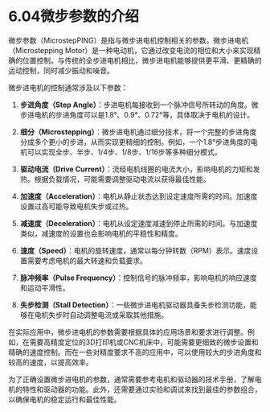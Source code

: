 # 6.04微步参数的介绍

微步参数（MicrostepPING）是指与微步进电机控制相关的参数。微步进电机（Microstepping Motor）是一种电动机，它通过改变电流的相位和大小来实现精确的位置控制。与传统的全步进电机相比，微步进电机能够提供更平滑、更精确的运动控制，同时减少振动和噪音。

微步进电机的控制通常涉及以下参数：

1. **步进角度（Step Angle）**：步进电机每接收到一个脉冲信号所转动的角度。微步进电机的步进角度可以是1.8°、0.9°、0.72°等，具体取决于电机的设计。
   
2. **细分（Microstepping）**：微步进电机通过细分技术，将一个完整的步进角度分成多个更小的步进，从而实现更精细的控制。例如，一个1.8°步进角度的电机可以实现全步、半步、1/4步、1/8步、1/16步等多种细分模式。
   
3. **驱动电流（Drive Current）**：流经电机线圈的电流大小，影响电机的力矩和发热。根据负载情况，可能需要调整驱动电流以获得最佳性能。
   
4. **加速度（Acceleration）**：电机从静止状态达到设定速度所需的时间。加速度设置过高可能导致电机失步或过热。
   
5. **减速度（Deceleration）**：电机从设定速度减速到停止所需的时间。与加速度类似，减速度的设置也会影响电机的平稳性和精度。
   
6. **速度（Speed）**：电机的旋转速度，通常以每分钟转数（RPM）表示。速度设置需要考虑电机的最大转速和负载要求。
   
7. **脉冲频率（Pulse Frequency）**：控制信号的脉冲频率，影响电机的响应速度和运动平滑性。
   
8. **失步检测（Stall Detection）**：一些微步进电机驱动器具备失步检测功能，能够在电机失步时自动调整电流或采取其他措施。
   

在实际应用中，微步进电机的参数需要根据具体的应用场景和要求进行调整。例如，在需要高精度定位的3D打印机或CNC机床中，可能需要更细致的微步设置和精确的速度控制。而在一些对精度要求不高的应用中，可以使用较大的步进角度和较高的速度，以提高效率。

为了正确设置微步进电机的参数，通常需要参考电机和驱动器的技术手册，了解电机的特性和驱动器的功能。此外，还需要通过实验和调试来找到最佳的参数组合，以确保电机的稳定运行和最佳性能。